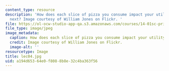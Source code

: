 ```yaml
---
content_type: resource
description: 'How does each slice of pizza you consume impact your utility for the
  next? Image courtesy of William Jones on Flickr. '
file: https://ol-ocw-studio-app-qa.s3.amazonaws.com/courses/14-01sc-principles-of-microeconomics-fall-2011/a194d65364e0f8088b8e32c4ba363f56_lec04.jpg
file_type: image/jpeg
image_metadata:
  caption: How does each slice of pizza you consume impact your utility for the next?
  credit: Image courtesy of William Jones on Flickr.
  image-alt: ''
resourcetype: Image
title: lec04.jpg
uid: a194d653-64e0-f808-8b8e-32c4ba363f56
---
```

